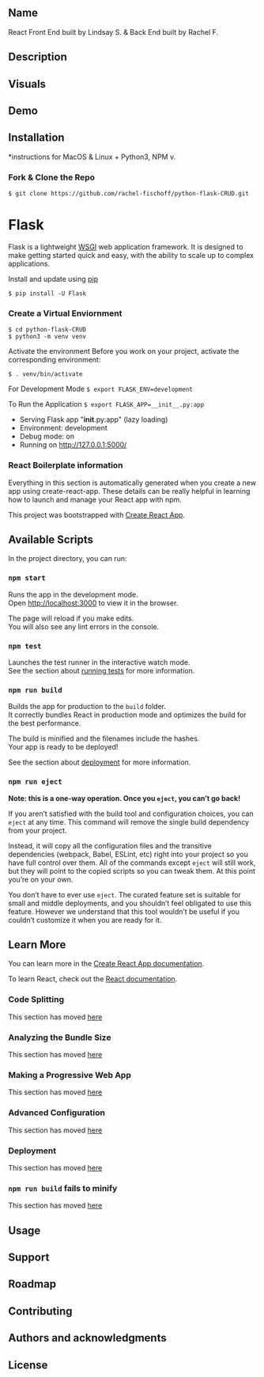 ## Name
React Front End built by Lindsay S. & Back End built by Rachel F. 
## Description

## Visuals

## Demo

## Installation
*instructions for MacOS & Linux + Python3, NPM v. 

### Fork & Clone the Repo

`$ git clone https://github.com/rachel-fischoff/python-flask-CRUD.git`

# Flask
Flask is a lightweight [WSGI](https://wsgi.readthedocs.io/en/latest/) web application framework. It is designed to make getting started quick and easy, with the ability to scale up to complex applications.

Install and update using [pip](https://pip.pypa.io/en/stable/quickstart/)

`$ pip install -U Flask`

### Create a Virtual Enviornment 
    $ cd python-flask-CRUD
    $ python3 -m venv venv

Activate the environment
Before you work on your project, activate the corresponding environment:

`$ . venv/bin/activate`

For Development Mode
`$ export FLASK_ENV=development`

To Run the Application
`$ export FLASK_APP=__init__.py:app`
 * Serving Flask app "__init__.py:app" (lazy loading)
 * Environment: development
 * Debug mode: on
 * Running on http://127.0.0.1:5000/


### React Boilerplate information
Everything in this section is automatically generated when you create a new app using create-react-app. These details can be really helpful in learning how to launch and manage your React app with npm.

This project was bootstrapped with [Create React App](https://github.com/facebook/create-react-app).

## Available Scripts

In the project directory, you can run:

### `npm start`

Runs the app in the development mode.<br />
Open [http://localhost:3000](http://localhost:3000) to view it in the browser.

The page will reload if you make edits.<br />
You will also see any lint errors in the console.

### `npm test`

Launches the test runner in the interactive watch mode.<br />
See the section about [running tests](https://facebook.github.io/create-react-app/docs/running-tests) for more information.

### `npm run build`

Builds the app for production to the `build` folder.<br />
It correctly bundles React in production mode and optimizes the build for the best performance.

The build is minified and the filenames include the hashes.<br />
Your app is ready to be deployed!

See the section about [deployment](https://facebook.github.io/create-react-app/docs/deployment) for more information.

### `npm run eject`

**Note: this is a one-way operation. Once you `eject`, you can’t go back!**

If you aren’t satisfied with the build tool and configuration choices, you can `eject` at any time. This command will remove the single build dependency from your project.

Instead, it will copy all the configuration files and the transitive dependencies (webpack, Babel, ESLint, etc) right into your project so you have full control over them. All of the commands except `eject` will still work, but they will point to the copied scripts so you can tweak them. At this point you’re on your own.

You don’t have to ever use `eject`. The curated feature set is suitable for small and middle deployments, and you shouldn’t feel obligated to use this feature. However we understand that this tool wouldn’t be useful if you couldn’t customize it when you are ready for it.

## Learn More

You can learn more in the [Create React App documentation](https://facebook.github.io/create-react-app/docs/getting-started).

To learn React, check out the [React documentation](https://reactjs.org/).

### Code Splitting

This section has moved [here](https://facebook.github.io/create-react-app/docs/code-splitting)

### Analyzing the Bundle Size

This section has moved [here](https://facebook.github.io/create-react-app/docs/analyzing-the-bundle-size)

### Making a Progressive Web App

This section has moved [here](https://facebook.github.io/create-react-app/docs/making-a-progressive-web-app)

### Advanced Configuration

This section has moved [here](https://facebook.github.io/create-react-app/docs/advanced-configuration)

### Deployment

This section has moved [here](https://facebook.github.io/create-react-app/docs/deployment)

### `npm run build` fails to minify

This section has moved [here](https://facebook.github.io/create-react-app/docs/troubleshooting#npm-run-build-fails-to-minify)

## Usage

## Support

## Roadmap

## Contributing

## Authors and acknowledgments

## License 
